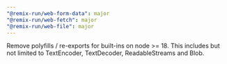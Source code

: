 ```yaml
---
"@remix-run/web-form-data": major
"@remix-run/web-fetch": major
"@remix-run/web-file": major
---
```


Remove polyfills / re-exports for built-ins on node >= 18. This includes but not limited to TextEncoder, TextDecoder, ReadableStreams and Blob.

